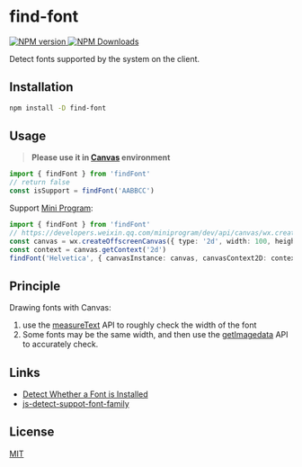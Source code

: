 # find-font

<p>
    <a href="https://www.npmjs.com/package/find-font" target="__blank">
        <img src="https://img.shields.io/npm/v/find-font.svg?color=a1b858" alt="NPM version">
    </a>
    <a href="https://www.npmjs.com/package/find-font" target="__blank">
        <img alt="NPM Downloads" src="https://img.shields.io/npm/dm/find-font.svg?color=50a36f">
    </a>
    <br />
</p>

Detect fonts supported by the system on the client.

## Installation

```sh
npm install -D find-font
```

## Usage

> **Please use it in [Canvas](https://developer.mozilla.org/en-US/docs/Web/API/Canvas_API) environment**

```ts
import { findFont } from 'findFont'
// return false
const isSupport = findFont('AABBCC')
```

Support [Mini Program](https://developers.weixin.qq.com/miniprogram/en/dev/framework/):

```ts
import { findFont } from 'findFont'
// https://developers.weixin.qq.com/miniprogram/dev/api/canvas/wx.createOffscreenCanvas.html
const canvas = wx.createOffscreenCanvas({ type: '2d', width: 100, height: 100 })
const context = canvas.getContext('2d')
findFont('Helvetica', { canvasInstance: canvas, canvasContext2D: context })
```

## Principle

Drawing fonts with Canvas:

1. use the [measureText](https://developer.mozilla.org/en-US/docs/Web/API/CanvasRenderingContext2D/measureText) API to roughly check the width of the font
2. Some fonts may be the same width, and then use the [getImagedata](https://developer.mozilla.org/en-US/docs/Web/API/CanvasRenderingContext2D/getImageData) API to accurately check.

## Links

- [Detect Whether a Font is Installed](https://www.kirupa.com/html5/detect_whether_font_is_installed.htm)
- [js-detect-suppot-font-family](https://www.zhangxinxu.com/wordpress/2018/02/js-detect-suppot-font-family/)
## License

[MIT](https://github.com/condorheroblog/find-font/blob/main/LICENSE)
